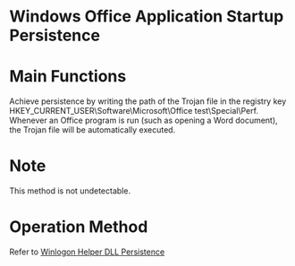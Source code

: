 # Windows Office Application Startup Persistence

# Main Functions
Achieve persistence by writing the path of the Trojan file in the registry key HKEY_CURRENT_USER\Software\Microsoft\Office test\Special\Perf. Whenever an Office program is run (such as opening a Word document), the Trojan file will be automatically executed.

# Note
This method is not undetectable.

# Operation Method
Refer to [Winlogon Helper DLL Persistence](./Persistence_WinlogonHelperDLL_Windows)